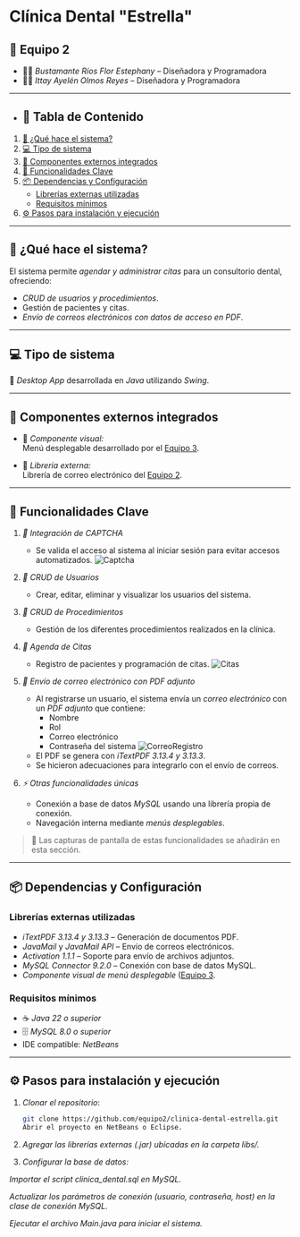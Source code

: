 #  Clínica Dental "Estrella"  

## 👥 Equipo 2  

- 👩‍💻 *Bustamante Ríos Flor Estephany* – Diseñadora y Programadora  
- 👩‍💻 *Ittay Ayelén Olmos Reyes* – Diseñadora y Programadora

---
- ## 📑 Tabla de Contenido  

1. [🦷 ¿Qué hace el sistema?](#-qué-hace-el-sistema)  
2. [💻 Tipo de sistema](#-tipo-de-sistema)  
3. [🔗 Componentes externos integrados](#-componentes-externos-integrados)  
4. [🚀 Funcionalidades Clave](#-funcionalidades-clave)  
5. [📦 Dependencias y Configuración](#-dependencias-y-configuración)  
   - [Librerías externas utilizadas](#librerías-externas-utilizadas)  
   - [Requisitos mínimos](#requisitos-mínimos)  
6. [⚙ Pasos para instalación y ejecución](#-pasos-para-instalación-y-ejecución)  



---

## 🦷 ¿Qué hace el sistema?  
El sistema permite *agendar y administrar citas* para un consultorio dental, ofreciendo:  
- *CRUD de usuarios y procedimientos*.  
- Gestión de pacientes y citas.  
- *Envío de correos electrónicos con datos de acceso en PDF*.  

---

## 💻 Tipo de sistema  
📌 *Desktop App* desarrollada en *Java* utilizando *Swing*.  

---

## 🔗 Componentes externos integrados  

- 🎨 *Componente visual:*  
  Menú desplegable desarrollado por el [Equipo 3]([https://github.com/equipo3/menu-desplegable](https://github.com/fergmlx/componente-menu-lateral)).  

- 📧 *Librería externa:*  
  Librería de correo electrónico del [Equipo 2](https://github.com/olmomomo/Libreria_correoElectronico).  

---

## 🚀 Funcionalidades Clave  

1. *🔐 Integración de CAPTCHA*  
   - Se valida el acceso al sistema al iniciar sesión para evitar accesos automatizados.
     ![Captcha](https://i.ibb.co/qMfg4qyx/captcha.png)

2. *👤 CRUD de Usuarios*  
   - Crear, editar, eliminar y visualizar los usuarios del sistema.  

3. *📝 CRUD de Procedimientos*  
   - Gestión de los diferentes procedimientos realizados en la clínica.  

4. *📅 Agenda de Citas*  
   - Registro de pacientes y programación de citas.
     ![Citas](https://i.ibb.co/ksp9cmZ2/citas-CRUD.jpg)

5. *📨 Envío de correo electrónico con PDF adjunto*  
   - Al registrarse un usuario, el sistema envía un *correo electrónico* con un *PDF adjunto* que contiene:  
     - Nombre  
     - Rol  
     - Correo electrónico  
     - Contraseña del sistema
    ![CorreoRegistro](https://i.ibb.co/zWVZZgqS/pdf-Correo.png)
   - El PDF se genera con *iTextPDF 3.13.4 y 3.13.3*.  
   - Se hicieron adecuaciones para integrarlo con el envío de correos.  

6. *⚡ Otras funcionalidades únicas*  
   - Conexión a base de datos *MySQL* usando una librería propia de conexión.  
   - Navegación interna mediante *menús desplegables*.  

> 📸 Las capturas de pantalla de estas funcionalidades se añadirán en esta sección.  

---

## 📦 Dependencias y Configuración  

### Librerías externas utilizadas  
- *iTextPDF 3.13.4 y 3.13.3* – Generación de documentos PDF.  
- *JavaMail* y *JavaMail API* – Envío de correos electrónicos.  
- *Activation 1.1.1* – Soporte para envío de archivos adjuntos.  
- *MySQL Connector 9.2.0* – Conexión con base de datos MySQL.   
- *Componente visual de menú desplegable* ([Equipo 3]((https://github.com/fergmlx/componente-menu-lateral)).  

### Requisitos mínimos  
- ☕ *Java 22 o superior*  
- 🗄 *MySQL 8.0 o superior*  
- IDE compatible: *NetBeans*  

---

## ⚙ Pasos para instalación y ejecución  

1. *Clonar el repositorio*:  
   ```bash
   git clone https://github.com/equipo2/clinica-dental-estrella.git
   Abrir el proyecto en NetBeans o Eclipse.

2. *Agregar las librerías externas (.jar) ubicadas en la carpeta libs/.*

3. *Configurar la base de datos:*

*Importar el script clinica_dental.sql en MySQL.*

*Actualizar los parámetros de conexión (usuario, contraseña, host) en la clase de conexión MySQL.*

*Ejecutar el archivo Main.java para iniciar el sistema.*
